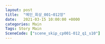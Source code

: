 ```yaml
---
layout: post
title:  "메인_회상_001~012장"
date:   2021-03-15 10:00:00 +0000
categories: Main
Tags: Story Main
SceneCode: ["scene_skip_cp001-012_q1_s10"]
---
```


